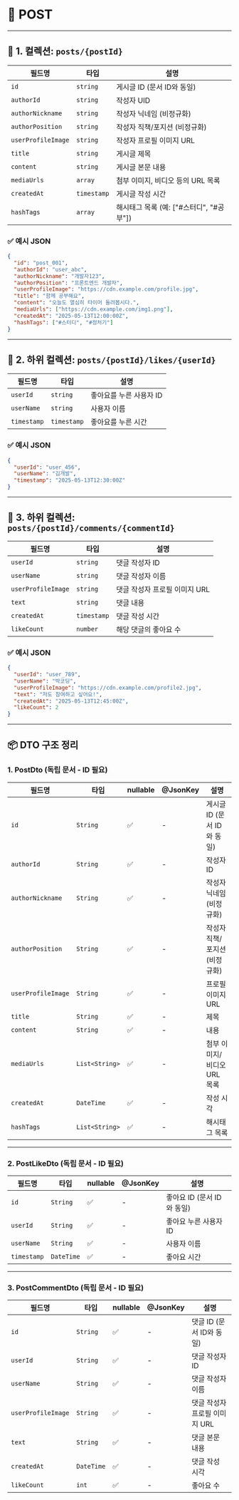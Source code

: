 # 🧩 POST

---

## 📁 1. 컬렉션: `posts/{postId}`

| 필드명             | 타입             | 설명                                    |
|-------------------|------------------|-----------------------------------------|
| `id`              | `string`         | 게시글 ID (문서 ID와 동일)               |
| `authorId`        | `string`         | 작성자 UID                              |
| `authorNickname`  | `string`         | 작성자 닉네임 (비정규화)                 |
| `authorPosition`  | `string`         | 작성자 직책/포지션 (비정규화)             |
| `userProfileImage`| `string`         | 작성자 프로필 이미지 URL                |
| `title`           | `string`         | 게시글 제목                              |
| `content`         | `string`         | 게시글 본문 내용                         |
| `mediaUrls`       | `array`          | 첨부 이미지, 비디오 등의 URL 목록        |
| `createdAt`       | `timestamp`      | 게시글 작성 시간                         |
| `hashTags`        | `array`          | 해시태그 목록 (예: ["#스터디", "#공부"]) |

### ✅ 예시 JSON

```json
{
  "id": "post_001",
  "authorId": "user_abc",
  "authorNickname": "개발자123",
  "authorPosition": "프론트엔드 개발자",
  "userProfileImage": "https://cdn.example.com/profile.jpg",
  "title": "함께 공부해요",
  "content": "오늘도 열심히 타이머 돌려봅시다.",
  "mediaUrls": ["https://cdn.example.com/img1.png"],
  "createdAt": "2025-05-13T12:00:00Z",
  "hashTags": ["#스터디", "#정처기"]
}
```

---

## 📁 2. 하위 컬렉션: `posts/{postId}/likes/{userId}`

| 필드명       | 타입       | 설명                            |
|--------------|------------|---------------------------------|
| `userId`     | `string`   | 좋아요를 누른 사용자 ID           |
| `userName`   | `string`   | 사용자 이름                       |
| `timestamp`  | `timestamp`| 좋아요를 누른 시간                 |

### ✅ 예시 JSON

```json
{
  "userId": "user_456",
  "userName": "김개발",
  "timestamp": "2025-05-13T12:30:00Z"
}
```

---

## 📁 3. 하위 컬렉션: `posts/{postId}/comments/{commentId}`

| 필드명            | 타입       | 설명                                |
|-------------------|------------|-------------------------------------|
| `userId`          | `string`   | 댓글 작성자 ID                       |
| `userName`        | `string`   | 댓글 작성자 이름                     |
| `userProfileImage`| `string`   | 댓글 작성자 프로필 이미지 URL         |
| `text`            | `string`   | 댓글 내용                            |
| `createdAt`       | `timestamp`| 댓글 작성 시간                        |
| `likeCount`       | `number`   | 해당 댓글의 좋아요 수                  |

### ✅ 예시 JSON

```json
{
  "userId": "user_789",
  "userName": "박코딩",
  "userProfileImage": "https://cdn.example.com/profile2.jpg",
  "text": "저도 참여하고 싶어요!",
  "createdAt": "2025-05-13T12:45:00Z",
  "likeCount": 2
}
```

---

## 📦 DTO 구조 정리

### 1. PostDto (독립 문서 - ID 필요)

| 필드명             | 타입             | nullable | @JsonKey | 설명                                  |
|-------------------|------------------|----------|----------|---------------------------------------|
| `id`              | `String`        | ✅        | -        | 게시글 ID (문서 ID와 동일)             |
| `authorId`        | `String`        | ✅        | -        | 작성자 ID                              |
| `authorNickname`  | `String`        | ✅        | -        | 작성자 닉네임 (비정규화)               |
| `authorPosition`  | `String`        | ✅        | -        | 작성자 직책/포지션 (비정규화)          |
| `userProfileImage`| `String`        | ✅        | -        | 프로필 이미지 URL                     |
| `title`           | `String`        | ✅        | -        | 제목                                  |
| `content`         | `String`        | ✅        | -        | 내용                                  |
| `mediaUrls`       | `List<String>`  | ✅        | -        | 첨부 이미지/비디오 URL 목록           |
| `createdAt`       | `DateTime`      | ✅        | -        | 작성 시각                              |
| `hashTags`        | `List<String>`  | ✅        | -        | 해시태그 목록                          |

---

### 2. PostLikeDto (독립 문서 - ID 필요)

| 필드명      | 타입       | nullable | @JsonKey | 설명                         |
|-------------|------------|----------|----------|------------------------------|
| `id`        | `String`  | ✅        | -        | 좋아요 ID (문서 ID와 동일)     |
| `userId`    | `String`  | ✅        | -        | 좋아요 누른 사용자 ID         |
| `userName`  | `String`  | ✅        | -        | 사용자 이름                   |
| `timestamp` | `DateTime`| ✅        | -        | 좋아요 시간                   |

---

### 3. PostCommentDto (독립 문서 - ID 필요)

| 필드명            | 타입       | nullable | @JsonKey | 설명                             |
|-------------------|------------|----------|----------|----------------------------------|
| `id`              | `String`  | ✅        | -        | 댓글 ID (문서 ID와 동일)          |
| `userId`          | `String`  | ✅        | -        | 댓글 작성자 ID                    |
| `userName`        | `String`  | ✅        | -        | 댓글 작성자 이름                  |
| `userProfileImage`| `String`  | ✅        | -        | 댓글 작성자 프로필 이미지 URL      |
| `text`            | `String`  | ✅        | -        | 댓글 본문 내용                     |
| `createdAt`       | `DateTime`| ✅        | -        | 댓글 작성 시각                     |
| `likeCount`       | `int`     | ✅        | -        | 좋아요 수                          |